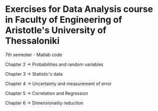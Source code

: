 # Εxercises for Data Analysis course in Faculty of Engineering of Aristotle's University of Thessaloniki

7th semester - Matlab code

Chapter 2 -> Probabilities and random variables

Chapter 3 -> Statistic's data

Chapter 4 -> Uncertainty and measurement of error

Chapter 5 -> Correlation and Regression

Chapter 6 -> Dimensionality reduction
